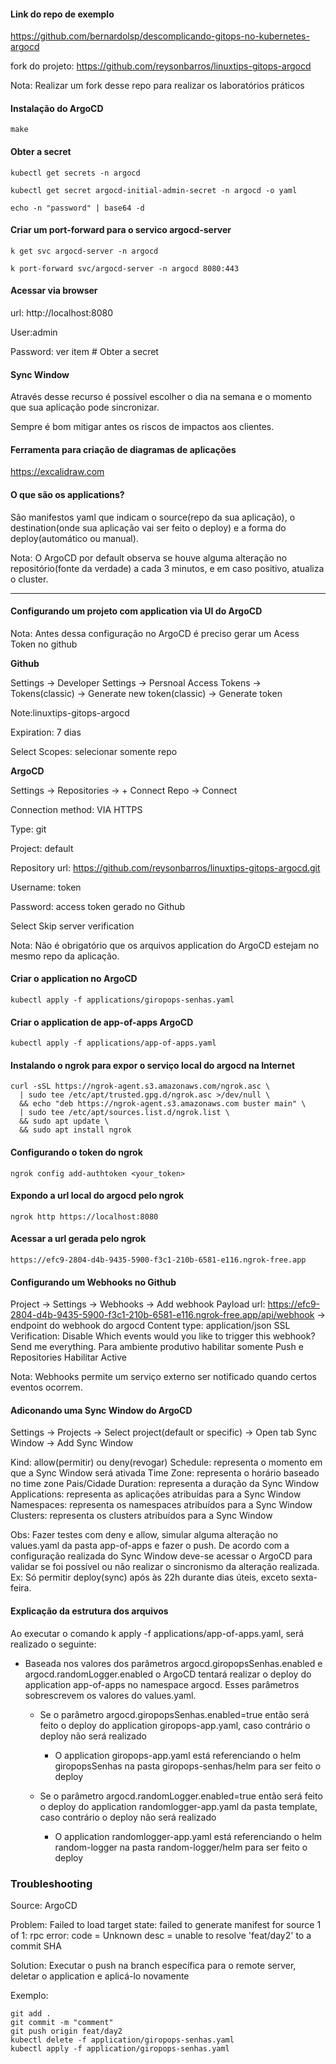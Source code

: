#### Link do repo de exemplo

https://github.com/bernardolsp/descomplicando-gitops-no-kubernetes-argocd

fork do projeto: https://github.com/reysonbarros/linuxtips-gitops-argocd

Nota: Realizar um fork desse repo para realizar os laboratórios práticos

#### Instalação do ArgoCD
```
make
```

#### Obter a secret
```
kubectl get secrets -n argocd

kubectl get secret argocd-initial-admin-secret -n argocd -o yaml

echo -n "password" | base64 -d
```

#### Criar um port-forward para o servico argocd-server
```
k get svc argocd-server -n argocd

k port-forward svc/argocd-server -n argocd 8080:443
```

#### Acessar via browser
url: http://localhost:8080

User:admin

Password: ver item # Obter a secret

#### Sync Window

Através desse recurso é possível escolher o dia na semana e o momento que sua aplicação pode sincronizar. 

Sempre é bom mitigar antes os riscos de impactos aos clientes.

#### Ferramenta para criação de diagramas de aplicações

https://excalidraw.com


#### O que são os applications?
São manifestos yaml que indicam o source(repo da sua aplicação), o destination(onde sua aplicação vai ser feito o deploy) e a forma do deploy(automático ou manual).

Nota: O ArgoCD por default observa se houve alguma alteração no repositório(fonte da verdade) a cada 3 minutos, e em caso positivo, atualiza o cluster.

*************************************************************************************************

#### Configurando um projeto com application via UI do ArgoCD

Nota: Antes dessa configuração no ArgoCD é preciso gerar um Acess Token no github

<b>Github</b>

Settings -> Developer Settings -> Persnoal Access Tokens -> Tokens(classic) -> Generate new token(classic) -> Generate token

Note:linuxtips-gitops-argocd

Expiration: 7 dias

Select Scopes: selecionar somente repo


<b>ArgoCD</b>

Settings -> Repositories -> + Connect Repo -> Connect

Connection method: VIA HTTPS

Type: git

Project: default

Repository url: https://github.com/reysonbarros/linuxtips-gitops-argocd.git

Username: token

Password: access token gerado no Github

Select Skip server verification

Nota: Não é obrigatório que os arquivos application do ArgoCD estejam no mesmo repo da aplicação.

#### Criar o application no ArgoCD
```
kubectl apply -f applications/giropops-senhas.yaml
```

#### Criar o application de app-of-apps ArgoCD
```
kubectl apply -f applications/app-of-apps.yaml
```

#### Instalando o ngrok para expor o serviço local do argocd na Internet
```
curl -sSL https://ngrok-agent.s3.amazonaws.com/ngrok.asc \
  | sudo tee /etc/apt/trusted.gpg.d/ngrok.asc >/dev/null \
  && echo "deb https://ngrok-agent.s3.amazonaws.com buster main" \
  | sudo tee /etc/apt/sources.list.d/ngrok.list \
  && sudo apt update \
  && sudo apt install ngrok
```

#### Configurando o token do ngrok
```
ngrok config add-authtoken <your_token>
```

#### Expondo a url local do argocd pelo ngrok
```
ngrok http https://localhost:8080
```

#### Acessar a url gerada pelo ngrok
```
https://efc9-2804-d4b-9435-5900-f3c1-210b-6581-e116.ngrok-free.app
```

#### Configurando um Webhooks no Github
Project -> Settings -> Webhooks -> Add webhook
Payload url:  https://efc9-2804-d4b-9435-5900-f3c1-210b-6581-e116.ngrok-free.app/api/webhook -> endpoint do webhook do argocd
Content type: application/json
SSL Verification: Disable
Which events would you like to trigger this webhook? Send me everything.
Para ambiente produtivo habilitar somente Push e Repositories
Habilitar Active


Nota: Webhooks permite um serviço externo ser notificado quando certos eventos ocorrem.

#### Adiconando uma Sync Window do ArgoCD
Settings -> Projects -> Select project(default or specific) -> Open tab Sync Window -> Add Sync Window

Kind: allow(permitir) ou deny(revogar)
Schedule: representa o momento em que a Sync Window será ativada
Time Zone: representa o horário baseado no time zone Pais/Cidade
Duration: representa a duração da Sync Window
Applications: representa as aplicações atribuídas para a Sync Window
Namespaces: representa os namespaces atribuídos para a Sync Window
Clusters: representa os clusters atribuídos para a Sync Window

Obs: Fazer testes com deny e allow, simular alguma alteração no values.yaml da pasta app-of-apps e fazer o push. De acordo com a configuração realizada do Sync Window deve-se acessar o ArgoCD para validar se foi possível ou não realizar o sincronismo da alteração realizada.
Ex: Só permitir deploy(sync) após às 22h durante dias úteis, exceto sexta-feira.

#### Explicação da estrutura dos arquivos
Ao executar o comando k apply -f applications/app-of-apps.yaml, será realizado o seguinte:
- Baseada nos valores dos parâmetros argocd.giropopsSenhas.enabled e argocd.randomLogger.enabled o ArgoCD tentará realizar o deploy do application app-of-apps no namespace argocd. Esses parâmetros sobrescrevem os valores do values.yaml.
  - Se o parâmetro argocd.giropopsSenhas.enabled=true então será feito o deploy do application giropops-app.yaml, caso contrário o deploy não será realizado
    - O application giropops-app.yaml está referenciando o helm giropopsSenhas na pasta giropops-senhas/helm para ser feito o deploy
  
  - Se o parâmetro argocd.randomLogger.enabled=true então será feito o deploy do application randomlogger-app.yaml da pasta template, caso contrário o deploy não será realizado
    - O application randomlogger-app.yaml está referenciando o helm random-logger na pasta random-logger/helm para ser feito o deploy


### Troubleshooting

Source: ArgoCD

Problem: Failed to load target state: failed to generate manifest for source 1 of 1: rpc error: code = Unknown desc = unable to resolve 'feat/day2' to a commit SHA

Solution: Executar o push na branch específica para o remote server, deletar o application e aplicá-lo novamente

Exemplo: 
```
git add .
git commit -m "comment"
git push origin feat/day2
kubectl delete -f application/giropops-senhas.yaml
kubectl apply -f application/giropops-senhas.yaml
```



